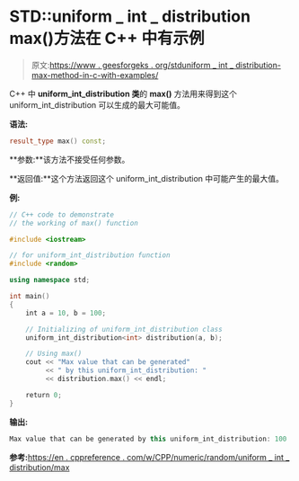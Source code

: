 # STD::uniform _ int _ distribution max()方法在 C++ 中有示例

> 原文:[https://www . geesforgeks . org/stduniform _ int _ distribution-max-method-in-c-with-examples/](https://www.geeksforgeeks.org/stduniform_int_distribution-max-method-in-c-with-examples/)

C++ 中 **uniform_int_distribution 类**的 **max()** 方法用来得到这个 uniform_int_distribution 可以生成的最大可能值。

**语法:**

```cpp
result_type max() const;

```

**参数:**该方法不接受任何参数。

**返回值:**这个方法返回这个 uniform_int_distribution 中可能产生的最大值。

**例:**

```cpp
// C++ code to demonstrate
// the working of max() function

#include <iostream>

// for uniform_int_distribution function
#include <random>

using namespace std;

int main()
{
    int a = 10, b = 100;

    // Initializing of uniform_int_distribution class
    uniform_int_distribution<int> distribution(a, b);

    // Using max()
    cout << "Max value that can be generated"
         << " by this uniform_int_distribution: "
         << distribution.max() << endl;

    return 0;
}
```

**输出:**

```cpp
Max value that can be generated by this uniform_int_distribution: 100

```

**参考:**[https://en . cppreference . com/w/CPP/numeric/random/uniform _ int _ distribution/max](https://en.cppreference.com/w/cpp/numeric/random/uniform_int_distribution/max)